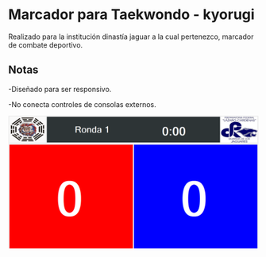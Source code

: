 # Marcador para Taekwondo - kyorugi
Realizado para la institución dinastía jaguar a la cual pertenezco, marcador de combate deportivo.

## Notas
-Diseñado para ser responsivo.

-No conecta controles de consolas externos.

![](imagen.PNG)


